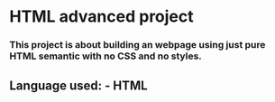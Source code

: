 # HTML advanced project
### This project is about building an webpage using just pure HTML semantic with no CSS and no styles.
## Language used: - HTML

